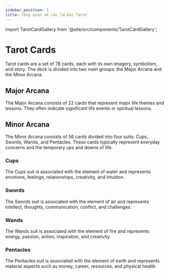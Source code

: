 ```yaml
---
sidebar_position: 1
title: Tổng quan về các lá bài Tarot
---
```


import TarotCardGallery from '@site/src/components/TarotCardGallery';

# Tarot Cards

Tarot cards are a set of 78 cards, each with its own imagery, symbolism, and story. The deck is divided into two main groups: the Major Arcana and the Minor Arcana.

## Major Arcana

The Major Arcana consists of 22 cards that represent major life themes and lessons. They often indicate significant life events or spiritual lessons.

<TarotCardGallery category="major" />

## Minor Arcana

The Minor Arcana consists of 56 cards divided into four suits: Cups, Swords, Wands, and Pentacles. These cards typically represent everyday concerns and the temporary ups and downs of life.

### Cups

The Cups suit is associated with the element of water and represents emotions, feelings, relationships, creativity, and intuition.

<TarotCardGallery category="cups" />

### Swords

The Swords suit is associated with the element of air and represents intellect, thoughts, communication, conflict, and challenges.

<TarotCardGallery category="swords" />

### Wands

The Wands suit is associated with the element of fire and represents energy, passion, action, inspiration, and creativity.

<TarotCardGallery category="wands" />

### Pentacles

The Pentacles suit is associated with the element of earth and represents material aspects such as money, career, resources, and physical health.

<TarotCardGallery category="pentacles" />